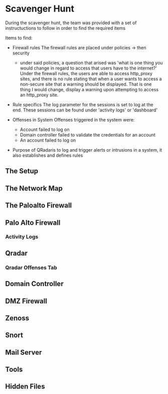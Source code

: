 # Scavenger Hunt

During the scavenger hunt, the team was provided with a set of instructuctions to follow in order to find the required items

Items to find:

* Firewall rules
The firewall rules are placed under policies  -> then security
  * under said policies, a question that arised was 'what is one thing you would change in regard to access that users have to the internet?'
Under the firewall rules, the users are able to access http_proxy sites, and there is no rule stating that when a user wants to access a non-secure site that a warning should be displayed. That is one thing I would change, display a warning upon attempting to access an http_proxy site.
* Rule specifics
The log parameter for the sessions is set to log at the end. These sessions can be found under 'activity logs' or 'dashboard'
* Offenses in System
Offenses triggered in the system were:
  * Account failed to log on
  * Domain controller failed to validate the credentials for an account
  * An account failed to log on

* Purpose of QRadaris to log and trigger alerts or intrusions in a system, it also establishes and defines rules

## The Setup

## The Network Map

## The Paloalto Firewall

## Palo Alto Firewall

### Activity Logs

## Qradar

### Qradar Offenses Tab

## Domain Controller

## DMZ Firewall

## Zenoss

## Snort

## Mail Server

## Tools

## Hidden Files

